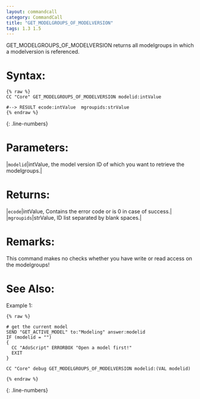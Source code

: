 ```yaml
---
layout: commandcall
category: CommandCall
title: "GET_MODELGROUPS_OF_MODELVERSION"
tags: 1.3 1.5
---
```


GET_MODELGROUPS_OF_MODELVERSION returns all modelgroups in which a modelversion is referenced.

# Syntax:  

```adoscript
{% raw %}
CC "Core" GET_MODELGROUPS_OF_MODELVERSION modelid:intValue

#--> RESULT ecode:intValue  mgroupids:strValue
{% endraw %}
```
{: .line-numbers}

# Parameters:  

|`modelid`|intValue, the model version ID of which you want to retrieve the modelgroups.|

# Returns:  

|`ecode`|intValue, Contains the error code or is 0 in case of success.|
|`mgroupids`|strValue, ID list separated by blank spaces.|

# Remarks:

This command makes no checks whether you have write or read access on the modelgroups!

# See Also:  



Example 1:

```adoscript
{% raw %}

# get the current model
SEND "GET_ACTIVE_MODEL" to:"Modeling" answer:modelid
IF (modelid = "")
{
  CC "AdoScript" ERRORBOX "Open a model first!"
  EXIT
}

CC "Core" debug GET_MODELGROUPS_OF_MODELVERSION modelid:(VAL modelid)

{% endraw %}
```
{: .line-numbers}

